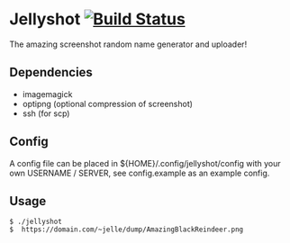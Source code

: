 # Jellyshot [![Build Status](https://travis-ci.org/jelly/jellyshot.svg?branch=master)](https://travis-ci.org/jelly/jellyshot)

The amazing screenshot random name generator and uploader!

## Dependencies

* imagemagick
* optipng (optional compression of screenshot)
* ssh (for scp)

## Config

A config file can be placed in ${HOME}/.config/jellyshot/config with your own
USERNAME / SERVER, see config.example as an example config.

## Usage

```
$ ./jellyshot
$  https://domain.com/~jelle/dump/AmazingBlackReindeer.png
```
